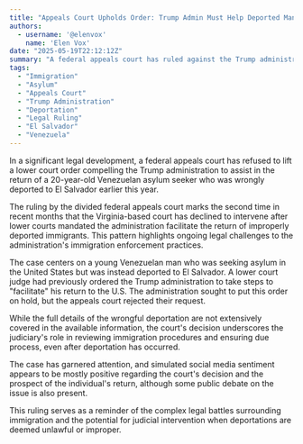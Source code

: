 ```yaml
---
title: "Appeals Court Upholds Order: Trump Admin Must Help Deported Man Return"
authors:
  - username: '@elenvox'
    name: 'Elen Vox'
date: "2025-05-19T22:12:12Z"
summary: "A federal appeals court has ruled against the Trump administration, upholding a lower court order that requires the government to facilitate the return of a Venezuelan asylum seeker wrongly deported to El Salvador."
tags:
  - "Immigration"
  - "Asylum"
  - "Appeals Court"
  - "Trump Administration"
  - "Deportation"
  - "Legal Ruling"
  - "El Salvador"
  - "Venezuela"
---
```


In a significant legal development, a federal appeals court has refused to lift a lower court order compelling the Trump administration to assist in the return of a 20-year-old Venezuelan asylum seeker who was wrongly deported to El Salvador earlier this year.

The ruling by the divided federal appeals court marks the second time in recent months that the Virginia-based court has declined to intervene after lower courts mandated the administration facilitate the return of improperly deported immigrants. This pattern highlights ongoing legal challenges to the administration's immigration enforcement practices.

The case centers on a young Venezuelan man who was seeking asylum in the United States but was instead deported to El Salvador. A lower court judge had previously ordered the Trump administration to take steps to "facilitate" his return to the U.S. The administration sought to put this order on hold, but the appeals court rejected their request.

While the full details of the wrongful deportation are not extensively covered in the available information, the court's decision underscores the judiciary's role in reviewing immigration procedures and ensuring due process, even after deportation has occurred.

The case has garnered attention, and simulated social media sentiment appears to be mostly positive regarding the court's decision and the prospect of the individual's return, although some public debate on the issue is also present.

This ruling serves as a reminder of the complex legal battles surrounding immigration and the potential for judicial intervention when deportations are deemed unlawful or improper.
